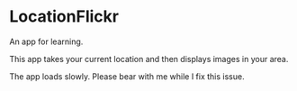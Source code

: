 # LocationFlickr
An app for learning.

This app takes your current location and then displays images in your area.

The app loads slowly.  Please bear with me while I fix this issue.
